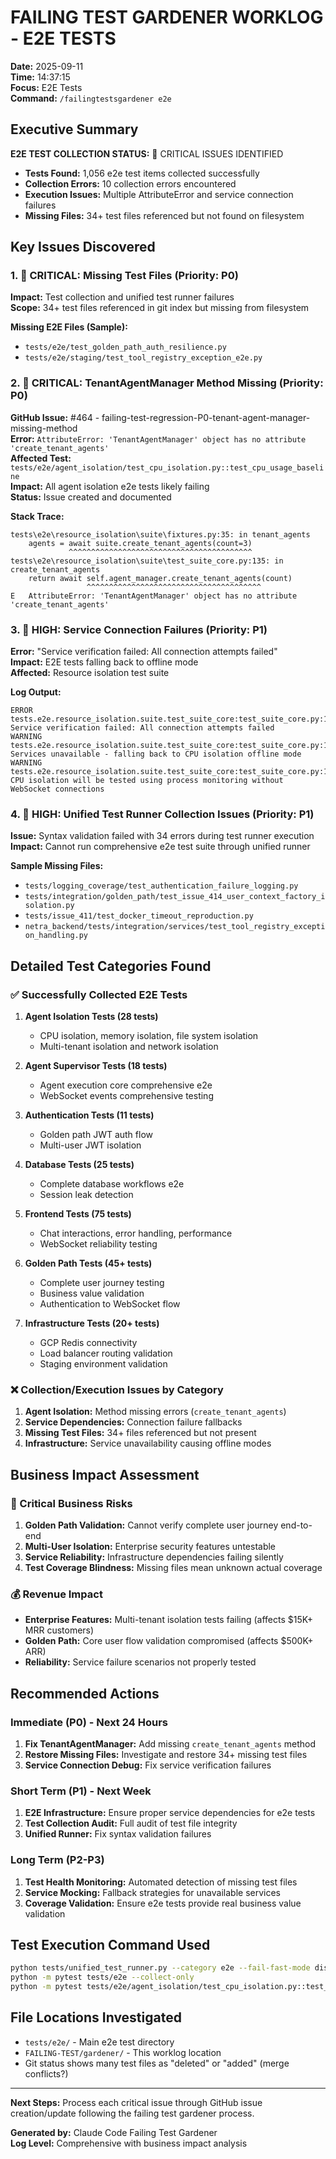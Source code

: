 # FAILING TEST GARDENER WORKLOG - E2E TESTS

**Date:** 2025-09-11  
**Time:** 14:37:15  
**Focus:** E2E Tests  
**Command:** `/failingtestsgardener e2e`

## Executive Summary

**E2E TEST COLLECTION STATUS:** 🔴 CRITICAL ISSUES IDENTIFIED  
- **Tests Found:** 1,056 e2e test items collected successfully  
- **Collection Errors:** 10 collection errors encountered  
- **Execution Issues:** Multiple AttributeError and service connection failures  
- **Missing Files:** 34+ test files referenced but not found on filesystem  

## Key Issues Discovered

### 1. 🚨 CRITICAL: Missing Test Files (Priority: P0)
**Impact:** Test collection and unified test runner failures  
**Scope:** 34+ test files referenced in git index but missing from filesystem  

**Missing E2E Files (Sample):**
- `tests/e2e/test_golden_path_auth_resilience.py` 
- `tests/e2e/staging/test_tool_registry_exception_e2e.py`

### 2. 🚨 CRITICAL: TenantAgentManager Method Missing (Priority: P0)
**GitHub Issue:** #464 - failing-test-regression-P0-tenant-agent-manager-missing-method  
**Error:** `AttributeError: 'TenantAgentManager' object has no attribute 'create_tenant_agents'`  
**Affected Test:** `tests/e2e/agent_isolation/test_cpu_isolation.py::test_cpu_usage_baseline`  
**Impact:** All agent isolation e2e tests likely failing  
**Status:** Issue created and documented  

**Stack Trace:**
```
tests\e2e\resource_isolation\suite\fixtures.py:35: in tenant_agents
    agents = await suite.create_tenant_agents(count=3)
             ^^^^^^^^^^^^^^^^^^^^^^^^^^^^^^^^^^^^^^^^^
tests\e2e\resource_isolation\suite\test_suite_core.py:135: in create_tenant_agents
    return await self.agent_manager.create_tenant_agents(count)
                 ^^^^^^^^^^^^^^^^^^^^^^^^^^^^^^^^^^^^^^^
E   AttributeError: 'TenantAgentManager' object has no attribute 'create_tenant_agents'
```

### 3. 🔴 HIGH: Service Connection Failures (Priority: P1)
**Error:** "Service verification failed: All connection attempts failed"  
**Impact:** E2E tests falling back to offline mode  
**Affected:** Resource isolation test suite  

**Log Output:**
```
ERROR    tests.e2e.resource_isolation.suite.test_suite_core:test_suite_core.py:110 Service verification failed: All connection attempts failed
WARNING  tests.e2e.resource_isolation.suite.test_suite_core:test_suite_core.py:115 Services unavailable - falling back to CPU isolation offline mode
WARNING  tests.e2e.resource_isolation.suite.test_suite_core:test_suite_core.py:116 CPU isolation will be tested using process monitoring without WebSocket connections
```

### 4. 🔴 HIGH: Unified Test Runner Collection Issues (Priority: P1)
**Issue:** Syntax validation failed with 34 errors during test runner execution  
**Impact:** Cannot run comprehensive e2e test suite through unified runner  

**Sample Missing Files:**
- `tests/logging_coverage/test_authentication_failure_logging.py`
- `tests/integration/golden_path/test_issue_414_user_context_factory_isolation.py`
- `tests/issue_411/test_docker_timeout_reproduction.py`
- `netra_backend/tests/integration/services/test_tool_registry_exception_handling.py`

## Detailed Test Categories Found

### ✅ Successfully Collected E2E Tests
1. **Agent Isolation Tests (28 tests)**
   - CPU isolation, memory isolation, file system isolation
   - Multi-tenant isolation and network isolation
   
2. **Agent Supervisor Tests (18 tests)**
   - Agent execution core comprehensive e2e
   - WebSocket events comprehensive testing
   
3. **Authentication Tests (11 tests)**
   - Golden path JWT auth flow
   - Multi-user JWT isolation
   
4. **Database Tests (25 tests)**
   - Complete database workflows e2e
   - Session leak detection
   
5. **Frontend Tests (75 tests)**
   - Chat interactions, error handling, performance
   - WebSocket reliability testing
   
6. **Golden Path Tests (45+ tests)**
   - Complete user journey testing
   - Business value validation
   - Authentication to WebSocket flow
   
7. **Infrastructure Tests (20+ tests)**
   - GCP Redis connectivity
   - Load balancer routing validation
   - Staging environment validation

### ❌ Collection/Execution Issues by Category

1. **Agent Isolation:** Method missing errors (`create_tenant_agents`)
2. **Service Dependencies:** Connection failure fallbacks
3. **Missing Test Files:** 34+ files referenced but not present
4. **Infrastructure:** Service unavailability causing offline modes

## Business Impact Assessment

### 🚨 Critical Business Risks
1. **Golden Path Validation:** Cannot verify complete user journey end-to-end
2. **Multi-User Isolation:** Enterprise security features untestable
3. **Service Reliability:** Infrastructure dependencies failing silently
4. **Test Coverage Blindness:** Missing files mean unknown actual coverage

### 💰 Revenue Impact
- **Enterprise Features:** Multi-tenant isolation tests failing (affects $15K+ MRR customers)
- **Golden Path:** Core user flow validation compromised (affects $500K+ ARR)
- **Reliability:** Service failure scenarios not properly tested

## Recommended Actions

### Immediate (P0) - Next 24 Hours
1. **Fix TenantAgentManager:** Add missing `create_tenant_agents` method
2. **Restore Missing Files:** Investigate and restore 34+ missing test files
3. **Service Connection Debug:** Fix service verification failures

### Short Term (P1) - Next Week  
1. **E2E Infrastructure:** Ensure proper service dependencies for e2e tests
2. **Test Collection Audit:** Full audit of test file integrity
3. **Unified Runner:** Fix syntax validation failures

### Long Term (P2-P3)
1. **Test Health Monitoring:** Automated detection of missing test files
2. **Service Mocking:** Fallback strategies for unavailable services
3. **Coverage Validation:** Ensure e2e tests provide real business value validation

## Test Execution Command Used
```bash
python tests/unified_test_runner.py --category e2e --fail-fast-mode disabled
python -m pytest tests/e2e --collect-only
python -m pytest tests/e2e/agent_isolation/test_cpu_isolation.py::test_cpu_usage_baseline -v
```

## File Locations Investigated
- `tests/e2e/` - Main e2e test directory
- `FAILING-TEST/gardener/` - This worklog location  
- Git status shows many test files as "deleted" or "added" (merge conflicts?)

---

**Next Steps:** Process each critical issue through GitHub issue creation/update following the failing test gardener process.

**Generated by:** Claude Code Failing Test Gardener  
**Log Level:** Comprehensive with business impact analysis